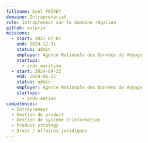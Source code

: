 ```yaml
---
fullname: Axel PRIVEY
domaine: Intraprenariat
role: Intrapreneur sur le domaine régalien
github: axlpriv
missions:
  - start: 2021-07-01
    end: 2024-12-31
    status: admin
    employer: Agence Nationale des Données de Voyage
    startups:
      - sndv_maritime
  - start: 2024-04-22
    end: 2024-06-21
    status: admin
    employer: Agence Nationale des Données de Voyage
    startups:
      - andv-aerien
competences:
  - Intrapreneur
  - Gestion de produit
  - Gestion de système d'information
  - Product strategy
  - Droit / Affaires juridiques
---
```

